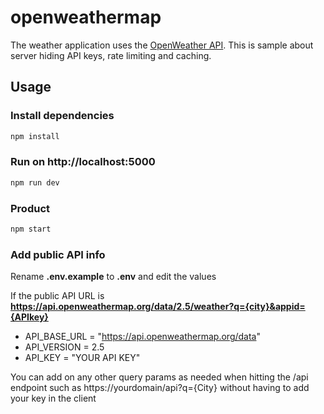 # openweathermap
The weather application uses the [OpenWeather API](https://openweathermap.org/api).
This is sample about server hiding API keys, rate limiting and caching.

## Usage

### Install dependencies

```bash
npm install
```

### Run on http://localhost:5000

```bash
npm run dev
```

### Product
```bash
npm start
```

### Add public API info

Rename **.env.example** to **.env** and edit the values

If the public API URL is **https://api.openweathermap.org/data/2.5/weather?q={city}&appid={APIkey}**

- API_BASE_URL = "https://api.openweathermap.org/data"
- API_VERSION = 2.5
- API_KEY = "YOUR API KEY"

You can add on any other query params as needed when hitting the /api endpoint such as https://yourdomain/api?q={City} without having to add your key in the client
